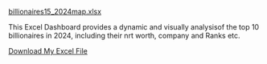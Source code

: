 [billionaires15_2024map.xlsx](https://github.com/user-attachments/files/19321201/billionaires15_2024map.xlsx)

This Excel Dashboard provides a dynamic and visually analysisof the top 10 billionaires in 2024, including their nrt worth, company and Ranks etc.

[Download My Excel File](https://github.com/Abiodun360of/EXCEL-REPO/tree/main/2024%20Billionaires%20dashboard)
